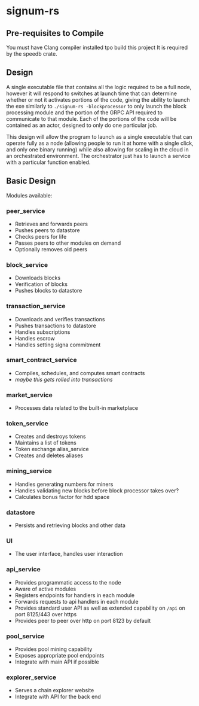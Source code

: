 # signum-rs

## Pre-requisites to Compile

You must have Clang compiler installed tpo build this project
It is required by the speedb crate.

## Design

A single executable file that contains all the logic required to be a full node, however it will respond to switches at launch time that can determine whether or not it activates portions of the code, giving the ability to launch the exe similarly to `./signum-rs -blockprocessor` to only launch the block processing module and the portion of the GRPC API required to communicate to that module. Each of the portions of the code will be contained as an actor, designed to only do one particular job.

This design will allow the program to launch as a single executable that can operate fully as a node (allowing people to run it at home with a single click, and only one binary running) while also allowing for scaling in the cloud in an orchestrated environment. The orchestrator just has to launch a service with a particular function enabled.

## Basic Design

Modules available:

### peer_service

* Retrieves and forwards peers
* Pushes peers to datastore
* Checks peers for life
* Passes peers to other modules on demand
* Optionally removes old peers

### block_service

* Downloads blocks
* Verification of blocks
* Pushes blocks to datastore

### transaction_service

* Downloads and verifies transactions
* Pushes transactions to datastore
* Handles subscriptions
* Handles escrow
* Handles setting signa commitment

### smart_contract_service

* Compiles, schedules, and computes smart contracts
* _maybe this gets rolled into transactions_

### market_service

* Processes data related to the built-in marketplace

### token_service

* Creates and destroys tokens
* Maintains a list of tokens
* Token exchange
alias_service
* Creates and deletes aliases

### mining_service

* Handles generating numbers for miners
* Handles validating new blocks before block processor takes over?
* Calculates bonus factor for hdd space

### datastore

* Persists and retrieving blocks and other data

### UI

* The user interface, handles user interaction

### api_service

* Provides programmatic access to the node
* Aware of active modules
* Registers endpoints for handlers in each module
* Forwards requests to api handlers in each module
* Provides standard user API as well as extended capability on `/api` on port 8125/443 over https
* Provides peer to peer over http on port 8123 by default

### pool_service

* Provides pool mining capability
* Exposes appropriate pool endpoints
* Integrate with main API if possible

### explorer_service

* Serves a chain explorer website
* Integrate with API for the back end
